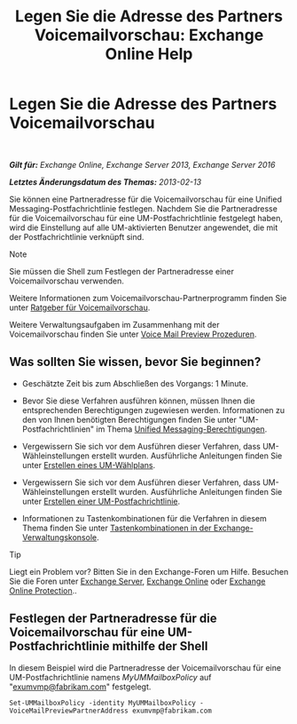 ﻿---
title: 'Legen Sie die Adresse des Partners Voicemailvorschau: Exchange Online Help'
TOCTitle: Legen Sie die Adresse des Partners Voicemailvorschau
ms:assetid: 57fbed1e-1b14-4939-95e6-ef7c072f32a9
ms:mtpsurl: https://technet.microsoft.com/de-de/library/Ff630917(v=EXCHG.150)
ms:contentKeyID: 51409297
ms.date: 05/23/2018
mtps_version: v=EXCHG.150
ms.translationtype: MT
---

# Legen Sie die Adresse des Partners Voicemailvorschau

 

_**Gilt für:** Exchange Online, Exchange Server 2013, Exchange Server 2016_

_**Letztes Änderungsdatum des Themas:** 2013-02-13_

Sie können eine Partneradresse für die Voicemailvorschau für eine Unified Messaging-Postfachrichtlinie festlegen. Nachdem Sie die Partneradresse für die Voicemailvorschau für eine UM-Postfachrichtlinie festgelegt haben, wird die Einstellung auf alle UM-aktivierten Benutzer angewendet, die mit der Postfachrichtlinie verknüpft sind.


> [!NOTE]
> Sie müssen die Shell zum Festlegen der Partneradresse einer Voicemailvorschau verwenden.



Weitere Informationen zum Voicemailvorschau-Partnerprogramm finden Sie unter [Ratgeber für Voicemailvorschau](https://review.docs.microsoft.com/de-de/exchange/voice-mail-unified-messaging/set-up-client-voice-mail-features/voice-mail-preview-advisor).

Weitere Verwaltungsaufgaben im Zusammenhang mit der Voicemailvorschau finden Sie unter [Voice Mail Preview Prozeduren](https://review.docs.microsoft.com/de-de/exchange/voice-mail-unified-messaging/set-up-client-voice-mail-features/voice-mail-preview-procedures).

## Was sollten Sie wissen, bevor Sie beginnen?

  - Geschätzte Zeit bis zum Abschließen des Vorgangs: 1 Minute.

  - Bevor Sie diese Verfahren ausführen können, müssen Ihnen die entsprechenden Berechtigungen zugewiesen werden. Informationen zu den von Ihnen benötigten Berechtigungen finden Sie unter "UM-Postfachrichtlinien" im Thema [Unified Messaging-Berechtigungen](unified-messaging-permissions-exchange-2013-help.md).

  - Vergewissern Sie sich vor dem Ausführen dieser Verfahren, dass UM-Wähleinstellungen erstellt wurden. Ausführliche Anleitungen finden Sie unter [Erstellen eines UM-Wählplans](https://review.docs.microsoft.com/de-de/exchange/voice-mail-unified-messaging/connect-voice-mail-system/create-um-dial-plan).

  - Vergewissern Sie sich vor dem Ausführen dieser Verfahren, dass UM-Wähleinstellungen erstellt wurden. Ausführliche Anleitungen finden Sie unter [Erstellen einer UM-Postfachrichtlinie](https://review.docs.microsoft.com/de-de/exchange/voice-mail-unified-messaging/set-up-voice-mail/create-um-mailbox-policy).

  - Informationen zu Tastenkombinationen für die Verfahren in diesem Thema finden Sie unter [Tastenkombinationen in der Exchange-Verwaltungskonsole](keyboard-shortcuts-in-the-exchange-admin-center-exchange-online-protection-help.md).


> [!TIP]
> Liegt ein Problem vor? Bitten Sie in den Exchange-Foren um Hilfe. Besuchen Sie die Foren unter <A href="https://go.microsoft.com/fwlink/p/?linkid=60612">Exchange Server</A>, <A href="https://go.microsoft.com/fwlink/p/?linkid=267542">Exchange Online</A> oder <A href="https://go.microsoft.com/fwlink/p/?linkid=285351">Exchange Online Protection</A>..



## Festlegen der Partneradresse für die Voicemailvorschau für eine UM-Postfachrichtlinie mithilfe der Shell

In diesem Beispiel wird die Partneradresse der Voicemailvorschau für eine UM-Postfachrichtlinie namens *MyUMMailboxPolicy* auf "exumvmp@fabrikam.com" festgelegt.

    Set-UMMailboxPolicy -identity MyUMMailboxPolicy -VoiceMailPreviewPartnerAddress exumvmp@fabrikam.com


